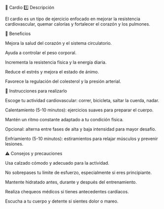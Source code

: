 🏃 Cardio
1️⃣ Descripción

El cardio es un tipo de ejercicio enfocado en mejorar la resistencia cardiovascular, quemar calorías y fortalecer el corazón y los pulmones.

💪 Beneficios

Mejora la salud del corazón y el sistema circulatorio.

Ayuda a controlar el peso corporal.

Incrementa la resistencia física y la energía diaria.

Reduce el estrés y mejora el estado de ánimo.

Favorece la regulación del colesterol y la presión arterial.

📝 Instrucciones para realizarlo

Escoge tu actividad cardiovascular: correr, bicicleta, saltar la cuerda, nadar.

Calentamiento (5-10 minutos): ejercicios suaves para preparar el cuerpo.

Mantén un ritmo constante adaptado a tu condición física.

Opcional: alterna entre fases de alta y baja intensidad para mayor desafío.

Enfriamiento (5-10 minutos): estiramientos para relajar músculos y prevenir lesiones.

⚠️ Consejos y precauciones

Usa calzado cómodo y adecuado para la actividad.

No sobrepases tu límite de esfuerzo, especialmente si eres principiante.

Mantente hidratado antes, durante y después del entrenamiento.

Realiza chequeos médicos si tienes antecedentes cardíacos.

Escucha a tu cuerpo y detente si sientes dolor o mareo.